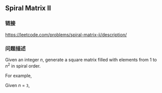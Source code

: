 ## Spiral Matrix II  
### 链接  
https://leetcode.com/problems/spiral-matrix-ii/description/  
### 问题描述
Given an integer *n*, generate a square matrix filled with elements from 1 to *n*<sup>2</sup> in spiral order.


For example,<br />
Given *n* = `3`,

